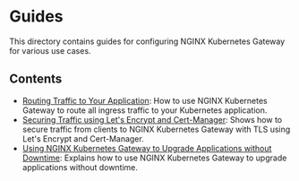 # Guides

This directory contains guides for configuring NGINX Kubernetes Gateway for various use cases.

## Contents

- [Routing Traffic to Your Application](routing-traffic-to-your-app.md): How to use NGINX Kubernetes Gateway to route
  all ingress traffic to your Kubernetes application.
- [Securing Traffic using Let's Encrypt and Cert-Manager](integrating-cert-manager.md): Shows how to secure
  traffic from clients to NGINX Kubernetes Gateway with TLS using Let's Encrypt and Cert-Manager.
- [Using NGINX Kubernetes Gateway to Upgrade Applications without Downtime](upgrade-apps-without-downtime.md):
  Explains how to use NGINX Kubernetes Gateway to upgrade applications without downtime.
